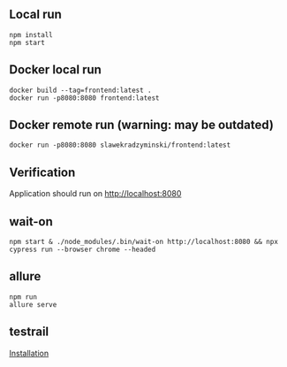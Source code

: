 ## Local run

```commandline
npm install
npm start
```

## Docker local run

```commandline
docker build --tag=frontend:latest .
docker run -p8080:8080 frontend:latest
```

## Docker remote run (warning: may be outdated)

```commandline
docker run -p8080:8080 slawekradzyminski/frontend:latest
```

## Verification

Application should run on [http://localhost:8080](http://localhost:8080)

## wait-on

```commandline
npm start & ./node_modules/.bin/wait-on http://localhost:8080 && npx cypress run --browser chrome --headed
```

## allure

```commandline
npm run
allure serve
```

## testrail

[Installation](https://www.gurock.com/testrail/docs/admin/installation/docker/overview)